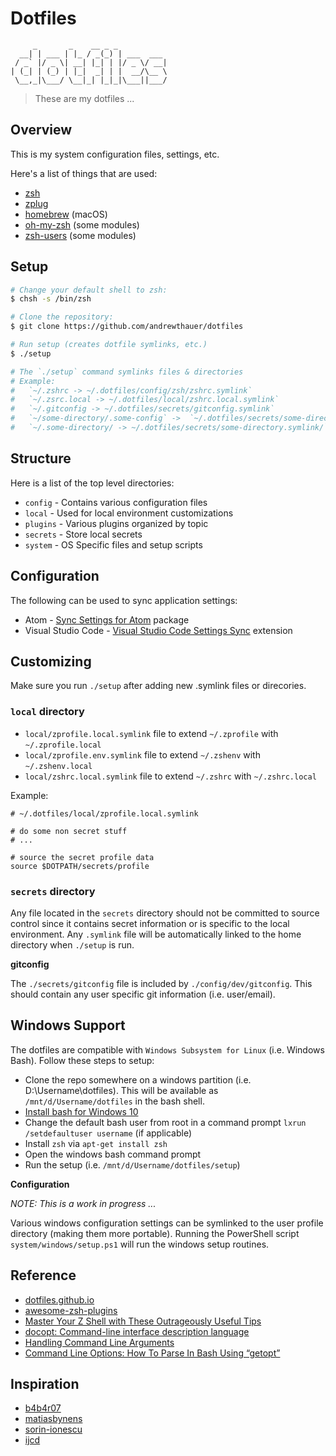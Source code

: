 Dotfiles
========

```
     _       _    __ _ _
  __| | ___ | |_ / _(_) | ___  ___
 / _` |/ _ \| __| |_| | |/ _ \/ __|
| (_| | (_) | |_|  _| | |  __/\__ \
 \__,_|\___/ \__|_| |_|_|\___||___/
```

> These are my dotfiles ...

Overview
--------

This is my system configuration files, settings, etc.

Here's a list of things that are used:

* [zsh](https://github.com/zsh-users/zsh)
* [zplug](https://github.com/zplug/zplug)
* [homebrew](https://github.com/homebrew/homebrew) (macOS)
* [oh-my-zsh](https://github.com/robbyrussell/oh-my-zsh) (some modules)
* [zsh-users](https://github.com/zsh-users) (some modules)

Setup
-----

```bash
# Change your default shell to zsh:
$ chsh -s /bin/zsh

# Clone the repository:
$ git clone https://github.com/andrewthauer/dotfiles

# Run setup (creates dotfile symlinks, etc.)
$ ./setup

# The `./setup` command symlinks files & directories
# Example:
#   `~/.zshrc -> ~/.dotfiles/config/zsh/zshrc.symlink`
#   `~/.zsrc.local -> ~/.dotfiles/local/zshrc.local.symlink`
#   `~/.gitconfig -> ~/.dotfiles/secrets/gitconfig.symlink`
#   `~/some-directory/.some-config` ->  `~/.dotfiles/secrets/some-directory/some-config.symlink`
#   `~/.some-directory/ -> ~/.dotfiles/secrets/some-directory.symlink/`
```

Structure
---------

Here is a list of the top level directories:

* `config` - Contains various configuration files
* `local` - Used for local environment customizations
* `plugins` - Various plugins organized by topic
* `secrets` - Store local secrets
* `system` - OS Specific files and setup scripts

Configuration
-------------

The following can be used to sync application settings:

* Atom - [Sync Settings for Atom](https://atom.io/packages/sync-settings) package
* Visual Studio Code - [Visual Studio Code Settings Sync](https://marketplace.visualstudio.com/items?itemName=Shan.code-settings-sync) extension

Customizing
-----------

Make sure you run `./setup` after adding new .symlink files or direcories.

### `local` directory

* `local/zprofile.local.symlink` file to extend `~/.zprofile` with `~/.zprofile.local`
* `local/zprofile.env.symlink` file to extend `~/.zshenv` with `~/.zshenv.local`
* `local/zshrc.local.symlink` file to extend `~/.zshrc` with `~/.zshrc.local`

Example:

```shell
# ~/.dotfiles/local/zprofile.local.symlink

# do some non secret stuff
# ...

# source the secret profile data
source $DOTPATH/secrets/profile
```

### `secrets` directory

Any file located in the `secrets` directory should not be committed to source control since it contains secret information or is specific to the local environment. Any `.symlink` file will be automatically linked to the home directory when `./setup` is run.

**gitconfig**

The `./secrets/gitconfig` file is included by `./config/dev/gitconfig`. This should contain any user specific git information (i.e. user/email).

Windows Support
---------------

The dotfiles are compatible with `Windows Subsystem for Linux` (i.e. Windows Bash). Follow these steps to setup:

* Clone the repo somewhere on a windows partition (i.e. D:\Username\dotfiles). This will be available as `/mnt/d/Username/dotfiles` in the bash shell.
* [Install bash for Windows 10](http://www.howtogeek.com/249966/how-to-install-and-use-the-linux-bash-shell-on-windows-10/)
* Change the default bash user from root in a command prompt `lxrun /setdefaultuser username` (if applicable)
* Install `zsh` via `apt-get install zsh`
* Open the windows bash command prompt
* Run the setup (i.e. `/mnt/d/Username/dotfiles/setup`)

**Configuration**

*NOTE: This is a work in progress ...*

Various windows configuration settings can be symlinked to the user profile directory (making them more portable). Running the PowerShell script `system/windows/setup.ps1` will run the windows setup routines.

Reference
---------

* [dotfiles.github.io](https://dotfiles.github.io/)
* [awesome-zsh-plugins](https://github.com/unixorn/awesome-zsh-plugins)
* [Master Your Z Shell with These Outrageously Useful Tips](http://reasoniamhere.com/2014/01/11/outrageously-useful-tips-to-master-your-z-shell/)
* [docopt: Command-line interface description language](http://docopt.org/)
* [Handling Command Line Arguments](http://www.shelldorado.com/goodcoding/cmdargs.html)
* [ Command Line Options: How To Parse In Bash Using “getopt”](http://www.bahmanm.com/blogs/command-line-options-how-to-parse-in-bash-using-getopt)

Inspiration
-----------

* [b4b4r07](https://github.com/b4b4r07)
* [matiasbynens](https://github.com/mathiasbynens/dotfiles)
* [sorin-ionescu](https://github.com/sorin-ionescu/dotfiles)
* [ijcd](https://github.com/ijcd/dotfiles)
